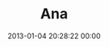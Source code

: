 ---
title: "Ana"
date: 2013-01-04 20:28:22 00:00
permalink: /jazzish
twitter: "jazzzish"
likes: [30,1646,1402,948,1707,1695,1734,1659,1779,1736,1329,26,2057,2067]
id: 1719
gravatar: "http://www.gravatar.com/avatar/39615a5f65edd68fe27bb01d0d5d8567"
---